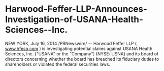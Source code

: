 Harwood-Feffer-LLP-Announces-Investigation-of-USANA-Health-Sciences--Inc.
=========================================================================

NEW YORK, July 16, 2014 /PRNewswire/ -- Harwood Feffer LLP ( www.hfesq.com ) is investigating potential claims against USANA Health Sciences, Inc. ("USANA" or the "Company") (NYSE: USNA) and its board of directors concerning whether the board has breached its fiduciary duties to shareholders or violated the federal securities laws.
